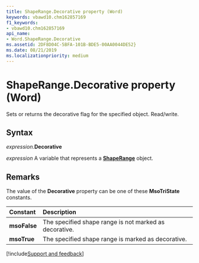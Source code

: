 ```yaml
---
title: ShapeRange.Decorative property (Word)
keywords: vbawd10.chm162857169
f1_keywords:
- vbawd10.chm162857169
api_name:
- Word.ShapeRange.Decorative
ms.assetid: 2DF8D04C-5BFA-101B-BDE5-00AA0044DE52}
ms.date: 08/21/2019
ms.localizationpriority: medium
---
```



# ShapeRange.Decorative property (Word)

Sets or returns the decorative flag for the specified object. Read/write.

## Syntax

_expression_.**Decorative**

_expression_ A variable that represents a **[ShapeRange](Word.ShapeRange.md)** object.


## Remarks

The value of the **Decorative** property can be one of these **MsoTriState** constants.

|Constant|Description|
|:-----|:-----|
|**msoFalse**|The specified shape range is not marked as decorative.|
|**msoTrue**| The specified shape range is marked as decorative.|



[!include[Support and feedback](~/includes/feedback-boilerplate.md)]